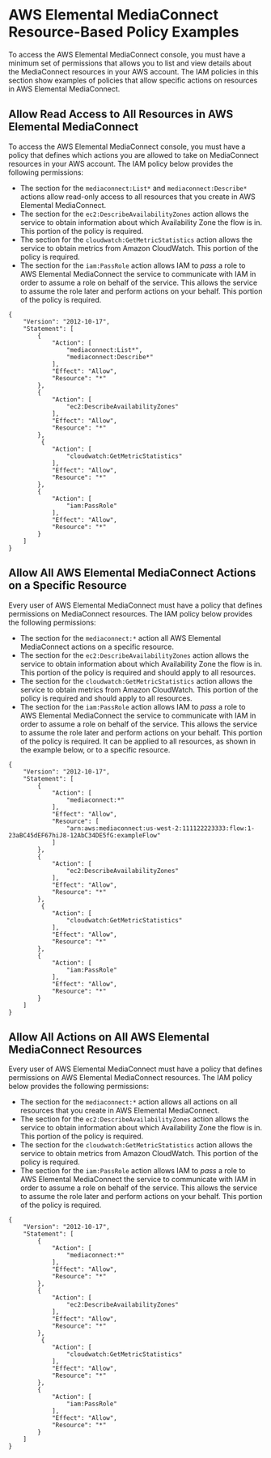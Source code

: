 # AWS Elemental MediaConnect Resource\-Based Policy Examples<a name="security_iam_resource-based-policy-examples"></a>

To access the AWS Elemental MediaConnect console, you must have a minimum set of permissions that allows you to list and view details about the MediaConnect resources in your AWS account\. The IAM policies in this section show examples of policies that allow specific actions on resources in AWS Elemental MediaConnect\.

## Allow Read Access to All Resources in AWS Elemental MediaConnect<a name="iam-policy-examples-for-mediaconnect-actions-read-only-all-resources"></a>

To access the AWS Elemental MediaConnect console, you must have a policy that defines which actions you are allowed to take on MediaConnect resources in your AWS account\. The IAM policy below provides the following permissions:
+ The section for the `mediaconnect:List*` and `mediaconnect:Describe*` actions allow read\-only access to all resources that you create in AWS Elemental MediaConnect\.
+ The section for the `ec2:DescribeAvailabilityZones` action allows the service to obtain information about which Availability Zone the flow is in\. This portion of the policy is required\.
+ The section for the `cloudwatch:GetMetricStatistics` action allows the service to obtain metrics from Amazon CloudWatch\. This portion of the policy is required\.
+ The section for the `iam:PassRole` action allows IAM to *pass* a role to AWS Elemental MediaConnect the service to communicate with IAM in order to assume a role on behalf of the service\. This allows the service to assume the role later and perform actions on your behalf\. This portion of the policy is required\.

```
{
    "Version": "2012-10-17",
    "Statement": [
        {
            "Action": [
                "mediaconnect:List*",
                "mediaconnect:Describe*"
            ],
            "Effect": "Allow",
            "Resource": "*"
        },
        {
            "Action": [
                "ec2:DescribeAvailabilityZones"
            ],
            "Effect": "Allow",
            "Resource": "*"
        },
         {
            "Action": [
                "cloudwatch:GetMetricStatistics"
            ],
            "Effect": "Allow",
            "Resource": "*"
        },
        {
            "Action": [
                "iam:PassRole"
            ],
            "Effect": "Allow",
            "Resource": "*"
        }
    ]
}
```

## Allow All AWS Elemental MediaConnect Actions on a Specific Resource<a name="iam-policy-examples-for-mediaconnect-actions-all-actions-specific-resource"></a>

Every user of AWS Elemental MediaConnect must have a policy that defines permissions on MediaConnect resources\. The IAM policy below provides the following permissions:
+ The section for the `mediaconnect:*` action all AWS Elemental MediaConnect actions on a specific resource\.
+ The section for the `ec2:DescribeAvailabilityZones` action allows the service to obtain information about which Availability Zone the flow is in\. This portion of the policy is required and should apply to all resources\.
+ The section for the `cloudwatch:GetMetricStatistics` action allows the service to obtain metrics from Amazon CloudWatch\. This portion of the policy is required and should apply to all resources\.
+ The section for the `iam:PassRole` action allows IAM to *pass* a role to AWS Elemental MediaConnect the service to communicate with IAM in order to assume a role on behalf of the service\. This allows the service to assume the role later and perform actions on your behalf\. This portion of the policy is required\. It can be applied to all resources, as shown in the example below, or to a specific resource\.

```
{
    "Version": "2012-10-17",
    "Statement": [
        {
            "Action": [
                "mediaconnect:*"
            ],
            "Effect": "Allow",
            "Resource": [
                "arn:aws:mediaconnect:us-west-2:111122223333:flow:1-23aBC45dEF67hiJ8-12AbC34DE5fG:exampleFlow"
            ]
        },
        {
            "Action": [
                "ec2:DescribeAvailabilityZones"
            ],
            "Effect": "Allow",
            "Resource": "*"
        },
         {
            "Action": [
                "cloudwatch:GetMetricStatistics"
            ],
            "Effect": "Allow",
            "Resource": "*"
        },
        {
            "Action": [
                "iam:PassRole"
            ],
            "Effect": "Allow",
            "Resource": "*"
        }
    ]
}
```

## Allow All Actions on All AWS Elemental MediaConnect Resources<a name="iam-policy-examples-for-mediaconnect-actions-all-actions-all-resources"></a>

Every user of AWS Elemental MediaConnect must have a policy that defines permissions on AWS Elemental MediaConnect resources\. The IAM policy below provides the following permissions:
+ The section for the `mediaconnect:*` action allows all actions on all resources that you create in AWS Elemental MediaConnect\.
+ The section for the `ec2:DescribeAvailabilityZones` action allows the service to obtain information about which Availability Zone the flow is in\. This portion of the policy is required\.
+ The section for the `cloudwatch:GetMetricStatistics` action allows the service to obtain metrics from Amazon CloudWatch\. This portion of the policy is required\.
+ The section for the `iam:PassRole` action allows IAM to *pass* a role to AWS Elemental MediaConnect the service to communicate with IAM in order to assume a role on behalf of the service\. This allows the service to assume the role later and perform actions on your behalf\. This portion of the policy is required\.

```
{
    "Version": "2012-10-17",
    "Statement": [
        {
            "Action": [
                "mediaconnect:*"
            ],
            "Effect": "Allow",
            "Resource": "*"
        },
        {
            "Action": [
                "ec2:DescribeAvailabilityZones"
            ],
            "Effect": "Allow",
            "Resource": "*"
        },
         {
            "Action": [
                "cloudwatch:GetMetricStatistics"
            ],
            "Effect": "Allow",
            "Resource": "*"
        },
        {
            "Action": [
                "iam:PassRole"
            ],
            "Effect": "Allow",
            "Resource": "*"
        }
    ]
}
```